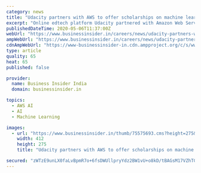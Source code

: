 ```yaml
---
category: news
title: "Udacity partners with AWS to offer scholarships on machine learning for working professionals"
excerpt: "Online edtech platform Udacity partnered with Amazon Web Services (AWS) to offer scholarships to working professionals for machine learning. All applicants will be able to join the AWS Machine Learning Foundations Course."
publishedDateTime: 2020-05-06T11:37:00Z
webUrl: "https://www.businessinsider.in/careers/news/udacity-partners-with-aws-to-offer-scholarships-on-machine-learning-for-working-professionals/articleshow/75575682.cms"
ampWebUrl: "https://www.businessinsider.in/careers/news/udacity-partners-with-aws-to-offer-scholarships-on-machine-learning-for-working-professionals/amp_articleshow/75575682.cms"
cdnAmpWebUrl: "https://www-businessinsider-in.cdn.ampproject.org/c/s/www.businessinsider.in/careers/news/udacity-partners-with-aws-to-offer-scholarships-on-machine-learning-for-working-professionals/amp_articleshow/75575682.cms"
type: article
quality: 65
heat: 65
published: false

provider:
  name: Business Insider India
  domain: businessinsider.in

topics:
  - AWS AI
  - AI
  - Machine Learning

images:
  - url: "https://www.businessinsider.in/thumb/75575693.cms?height=275&width=412"
    width: 412
    height: 275
    title: "Udacity partners with AWS to offer scholarships on machine learning for working professionals"

secured: "zWTzE9unLX0faLvBpmR7o+6fsDWUllpryYdz2BW1vU+o8kD/tBAGsM17VZhTGJ/IjgGCHi1QczN0Wb01NdvZHOZ+3lx/Q3Ojuj/2I06xt4xBo9HtOj9gfyWY6jmMww98Xy5i+6SIRO1M9I0snA8621uIkQ0fALqgBzFMyG1MtRdpWUcfZQRQ+njPHbUj1kYpR8P4JkqYtVxjmjmxrG/8PqTtUi3YJG/9oaGkp9khe9GgtSMDSW95+/Ey9W8JF2zYLMuPYhbHm7zDgCkc8XiLg6+QkfuNEBO2u8TmQT+QfK8lG2bGOTsTr6CqcNeliMc3;RtwcmSipu+j/gqlWgcEj/g=="
---
```


